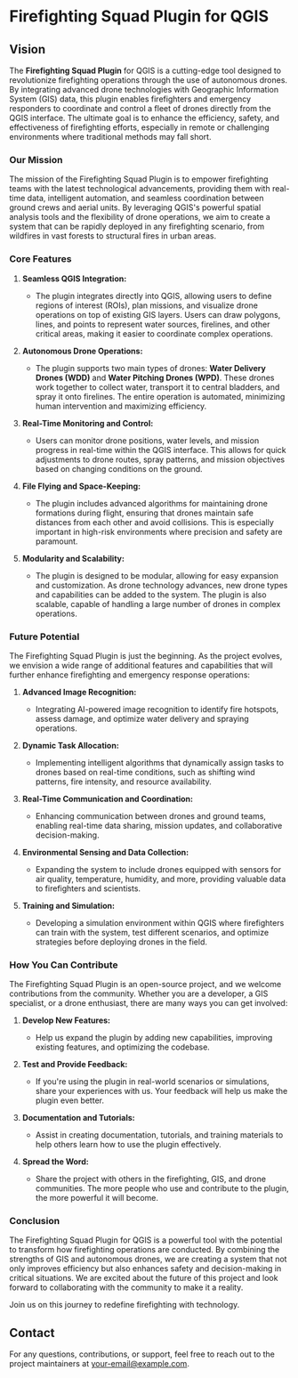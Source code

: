 # Firefighting Squad Plugin for QGIS

## Vision

The **Firefighting Squad Plugin** for QGIS is a cutting-edge tool designed to revolutionize firefighting operations through the use of autonomous drones. By integrating advanced drone technologies with Geographic Information System (GIS) data, this plugin enables firefighters and emergency responders to coordinate and control a fleet of drones directly from the QGIS interface. The ultimate goal is to enhance the efficiency, safety, and effectiveness of firefighting efforts, especially in remote or challenging environments where traditional methods may fall short.

### Our Mission

The mission of the Firefighting Squad Plugin is to empower firefighting teams with the latest technological advancements, providing them with real-time data, intelligent automation, and seamless coordination between ground crews and aerial units. By leveraging QGIS's powerful spatial analysis tools and the flexibility of drone operations, we aim to create a system that can be rapidly deployed in any firefighting scenario, from wildfires in vast forests to structural fires in urban areas.

### Core Features

1. **Seamless QGIS Integration:**
   - The plugin integrates directly into QGIS, allowing users to define regions of interest (ROIs), plan missions, and visualize drone operations on top of existing GIS layers. Users can draw polygons, lines, and points to represent water sources, firelines, and other critical areas, making it easier to coordinate complex operations.

2. **Autonomous Drone Operations:**
   - The plugin supports two main types of drones: **Water Delivery Drones (WDD)** and **Water Pitching Drones (WPD)**. These drones work together to collect water, transport it to central bladders, and spray it onto firelines. The entire operation is automated, minimizing human intervention and maximizing efficiency.

3. **Real-Time Monitoring and Control:**
   - Users can monitor drone positions, water levels, and mission progress in real-time within the QGIS interface. This allows for quick adjustments to drone routes, spray patterns, and mission objectives based on changing conditions on the ground.

4. **File Flying and Space-Keeping:**
   - The plugin includes advanced algorithms for maintaining drone formations during flight, ensuring that drones maintain safe distances from each other and avoid collisions. This is especially important in high-risk environments where precision and safety are paramount.

5. **Modularity and Scalability:**
   - The plugin is designed to be modular, allowing for easy expansion and customization. As drone technology advances, new drone types and capabilities can be added to the system. The plugin is also scalable, capable of handling a large number of drones in complex operations.

### Future Potential

The Firefighting Squad Plugin is just the beginning. As the project evolves, we envision a wide range of additional features and capabilities that will further enhance firefighting and emergency response operations:

1. **Advanced Image Recognition:**
   - Integrating AI-powered image recognition to identify fire hotspots, assess damage, and optimize water delivery and spraying operations.

2. **Dynamic Task Allocation:**
   - Implementing intelligent algorithms that dynamically assign tasks to drones based on real-time conditions, such as shifting wind patterns, fire intensity, and resource availability.

3. **Real-Time Communication and Coordination:**
   - Enhancing communication between drones and ground teams, enabling real-time data sharing, mission updates, and collaborative decision-making.

4. **Environmental Sensing and Data Collection:**
   - Expanding the system to include drones equipped with sensors for air quality, temperature, humidity, and more, providing valuable data to firefighters and scientists.

5. **Training and Simulation:**
   - Developing a simulation environment within QGIS where firefighters can train with the system, test different scenarios, and optimize strategies before deploying drones in the field.

### How You Can Contribute

The Firefighting Squad Plugin is an open-source project, and we welcome contributions from the community. Whether you are a developer, a GIS specialist, or a drone enthusiast, there are many ways you can get involved:

1. **Develop New Features:**
   - Help us expand the plugin by adding new capabilities, improving existing features, and optimizing the codebase.

2. **Test and Provide Feedback:**
   - If you're using the plugin in real-world scenarios or simulations, share your experiences with us. Your feedback will help us make the plugin even better.

3. **Documentation and Tutorials:**
   - Assist in creating documentation, tutorials, and training materials to help others learn how to use the plugin effectively.

4. **Spread the Word:**
   - Share the project with others in the firefighting, GIS, and drone communities. The more people who use and contribute to the plugin, the more powerful it will become.

### Conclusion

The Firefighting Squad Plugin for QGIS is a powerful tool with the potential to transform how firefighting operations are conducted. By combining the strengths of GIS and autonomous drones, we are creating a system that not only improves efficiency but also enhances safety and decision-making in critical situations. We are excited about the future of this project and look forward to collaborating with the community to make it a reality.

Join us on this journey to redefine firefighting with technology.

## Contact

For any questions, contributions, or support, feel free to reach out to the project maintainers at your-email@example.com.
